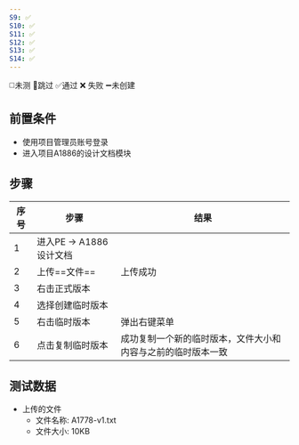 ```yaml
---
S9: ✅
S10: ✅
S11: ✅
S12: ✅
S13: ✅
S14: ✅
---
```

◻️未测    🚫跳过     ✅通过    ❌ 失败    ➖未创建

## 前置条件

- 使用项目管理员账号登录
- 进入项目A1886的设计文档模块

## 步骤

| 序号  | 步骤                | 结果                             |
| --- | ----------------- | ------------------------------ |
| 1   | 进入PE -> A1886设计文档 |                                |
| 2   | 上传==文件==          | 上传成功                           |
| 3   | 右击正式版本            |                                |
| 4   | 选择创建临时版本          |                                |
| 5   | 右击临时版本            | 弹出右键菜单                         |
| 6   | 点击复制临时版本          | 成功复制一个新的临时版本，文件大小和内容与之前的临时版本一致 |

## 测试数据

- 上传的文件
	- 文件名称: A1778-v1.txt
	- 文件大小: 10KB
